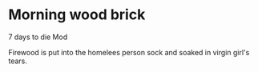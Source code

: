 # Morning wood brick
7 days to die Mod

Firewood is put into the homelees person sock and soaked in virgin girl's tears.
